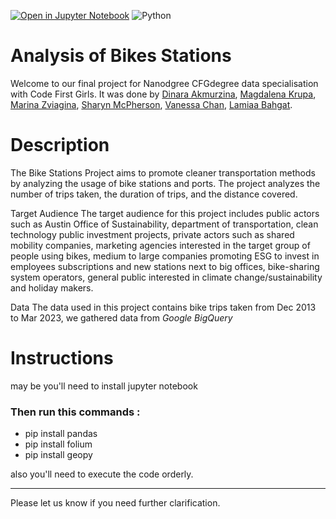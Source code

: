 [![Open in Jupyter Notebook](https://img.shields.io/badge/Open%20in-Jupyter%20Notebook-orange?logo=jupyter)](https://mybinder.org/v2/gh/jupyterlab/jupyterlab-demo/HEAD?urlpath=lab)
![Python](https://img.shields.io/badge/Python-3.8-blue)


# Analysis of  Bikes Stations


Welcome to our final project for Nanodgree CFGdegree data specialisation with Code First Girls. It was done by [Dinara Akmurzina](https://github.com/dakmurzina), [Magdalena Krupa](https://github.com/magkrupa), [Marina Zviagina](https://github.com/marina-zviagina), [Sharyn McPherson](https://github.com/ShaMcP), [Vanessa Chan](https://github.com/vjfychan), [Lamiaa Bahgat](https://github.com/LamiaaBahgat).


# Description

The Bike Stations Project aims to promote cleaner transportation methods by analyzing the usage of bike stations and ports. The project analyzes the number of trips taken, the duration of trips, and the distance covered.

Target Audience The target audience for this project includes public actors such as Austin Office of Sustainability, department of transportation, clean technology public investment projects, private actors such as shared mobility companies, marketing agencies interested in the target group of people using bikes, medium to large companies promoting ESG to invest in employees subscriptions and new stations next to big offices, bike-sharing system operators, general public interested in climate change/sustainability and holiday makers.

Data The data used in this project contains bike trips taken from Dec 2013 to Mar 2023, we gathered data from *Google BigQuery*



# Instructions

may be you'll need to install jupyter notebook

### Then run this commands :

- pip install pandas
- pip install folium
- pip install geopy

also you'll need to execute the code orderly.

-------------------------------------------------------------------------------

Please let us know if you need further clarification.
